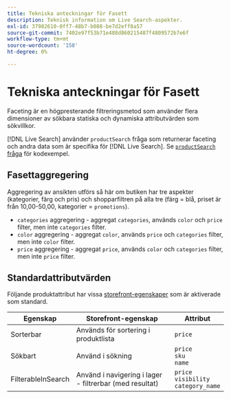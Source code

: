 ```yaml
---
title: Tekniska anteckningar för Fasett
description: Teknisk information om Live Search-aspekter.
exl-id: 37982610-0ff7-48b7-b088-be7d2eff8a57
source-git-commit: 7402e97f53b71e488d860215487f4809572b7e6f
workflow-type: tm+mt
source-wordcount: '158'
ht-degree: 0%

---
```


# Tekniska anteckningar för Fasett

Faceting är en högpresterande filtreringsmetod som använder flera dimensioner av sökbara statiska och dynamiska attributvärden som sökvillkor.

[!DNL Live Search] använder `productSearch` fråga som returnerar faceting och andra data som är specifika för [!DNL Live Search]. Se [`productSearch` fråga](https://devdocs.magento.com/live-search/product-search.html) för kodexempel.

## Fasettaggregering

Aggregering av ansikten utförs så här om butiken har tre aspekter (kategorier, färg och pris) och shopparfiltren på alla tre (färg = blå, priset är från 10,00-50,00, kategorier = `promotions`).

* `categories` aggregering - aggregat `categories`, används `color` och `price` filter, men inte `categories` filter.
* `color` aggregering - aggregat `color`, används `price` och `categories` filter, men inte `color` filter.
* `price` aggregering - aggregat `price`, används `color` och `categories` filter, men inte `price` filter.

## Standardattributvärden

Följande produktattribut har vissa [storefront-egenskaper](https://docs.magento.com/user-guide/stores/attributes-product.html) som är aktiverade som standard.

| Egenskap | Storefront-egenskap | Attribut |
|---|---|---|
| Sorterbar | Används för sortering i produktlista | `price` |
| Sökbart | Använd i sökning | `price` <br />`sku`<br />`name` |
| FilterableInSearch | Använd i navigering i lager - filtrerbar (med resultat) | `price`<br />`visibility`<br />`category_name` |
